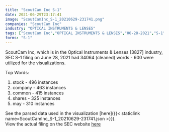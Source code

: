 ```yaml
---
title: "ScoutCam Inc S-1"
date: 2021-06-29T23:17:41
image: "ScoutCamInc_S-1_20210629-231741.png"
companies: "ScoutCam Inc"
industry: "OPTICAL INSTRUMENTS & LENSES"
tags: ["ScoutCam Inc","OPTICAL INSTRUMENTS & LENSES","06-28-2021","S-1"]
forms: "S-1"
---
```

ScoutCam Inc, which is in the Optical Instruments & Lenses [3827] industry, SEC S-1 filing on June 28, 2021 had 34064 (cleaned) words - 600 were utilized for the visualizations.

Top Words:
1. stock - 496 instances
2. company - 463 instances
3. common - 415 instances
4. shares - 325 instances
5. may - 310 instances


See the parsed data used in the visualization [here]({{< staticlink name=ScoutCamInc_S-1_20210629-231741.json >}}).  
View the actual filing on the SEC website [here](https://www.sec.gov/Archives/edgar/data/1577445/0001493152-21-015340.txt)